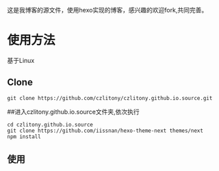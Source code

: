这是我博客的源文件，使用hexo实现的博客，感兴趣的欢迎fork,共同完善。

# 使用方法

基于Linux

## Clone
~~~
git clone https://github.com/czlitony/czlitony.github.io.source.git
~~~

##进入czlitony.github.io.source文件夹,依次执行
~~~
cd czlitony.github.io.source
git clone https://github.com/iissnan/hexo-theme-next themes/next
npm install
~~~

## 使用

